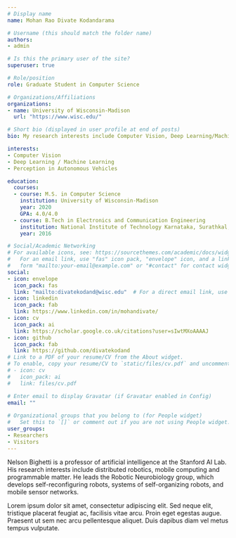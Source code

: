 ```yaml
---
# Display name
name: Mohan Rao Divate Kodandarama

# Username (this should match the folder name)
authors:
- admin

# Is this the primary user of the site?
superuser: true

# Role/position
role: Graduate Student in Computer Science

# Organizations/Affiliations
organizations:
- name: University of Wisconsin-Madison
  url: "https://www.wisc.edu/"

# Short bio (displayed in user profile at end of posts)
bio: My research interests include Computer Vision, Deep Learning/Machine Learning and Perception in Autonomous Vehicles.

interests:
- Computer Vision
- Deep Learning / Machine Learning
- Perception in Autonomous Vehicles

education:
  courses:
  - course: M.S. in Computer Science
    institution: University of Wisconsin-Madison
    year: 2020
    GPA: 4.0/4.0
  - course: B.Tech in Electronics and Communication Engineering
    institution: National Institute of Technology Karnataka, Surathkal, INDIA
    year: 2016

# Social/Academic Networking
# For available icons, see: https://sourcethemes.com/academic/docs/widgets/#icons
#   For an email link, use "fas" icon pack, "envelope" icon, and a link in the
#   form "mailto:your-email@example.com" or "#contact" for contact widget.
social:
- icon: envelope
  icon_pack: fas
  link: "mailto:divatekodand@wisc.edu"  # For a direct email link, use "mailto:test@example.org".
- icon: linkedin
  icon_pack: fab
  link: https://www.linkedin.com/in/mohandivate/
- icon: cv
  icon_pack: ai
  link: https://scholar.google.co.uk/citations?user=sIwtMXoAAAAJ
- icon: github
  icon_pack: fab
  link: https://github.com/divatekodand
# Link to a PDF of your resume/CV from the About widget.
# To enable, copy your resume/CV to `static/files/cv.pdf` and uncomment the lines below.  
# - icon: cv
#   icon_pack: ai
#   link: files/cv.pdf

# Enter email to display Gravatar (if Gravatar enabled in Config)
email: ""
  
# Organizational groups that you belong to (for People widget)
#   Set this to `[]` or comment out if you are not using People widget.  
user_groups:
- Researchers
- Visitors
---
```


Nelson Bighetti is a professor of artificial intelligence at the Stanford AI Lab. His research interests include distributed robotics, mobile computing and programmable matter. He leads the Robotic Neurobiology group, which develops self-reconfiguring robots, systems of self-organizing robots, and mobile sensor networks.

Lorem ipsum dolor sit amet, consectetur adipiscing elit. Sed neque elit, tristique placerat feugiat ac, facilisis vitae arcu. Proin eget egestas augue. Praesent ut sem nec arcu pellentesque aliquet. Duis dapibus diam vel metus tempus vulputate. 
